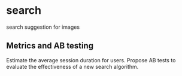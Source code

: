 # search
search suggestion for images

## Metrics and AB testing
Estimate the average session duration for users.
Propose AB tests to evaluate the effectiveness of a new search algorithm.
